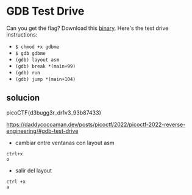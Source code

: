 # GDB Test Drive

Can you get the flag? Download this [binary](https://artifacts.picoctf.net/c/119/gdbme). Here's the test drive instructions:

-   `$ chmod +x gdbme`
-   `$ gdb gdbme`
-   `(gdb) layout asm`
-   `(gdb) break *(main+99)`
-   `(gdb) run`
-   `(gdb) jump *(main+104)`

## solucion

picoCTF{d3bugg3r_dr1v3_93b87433}


https://daddycocoaman.dev/posts/picoctf/2022/picoctf-2022-reverse-engineering/#gdb-test-drive



- cambiar entre ventanas con layout asm
```
ctrl+x
o
```

- salir del layout
```
ctrl +x
a
```